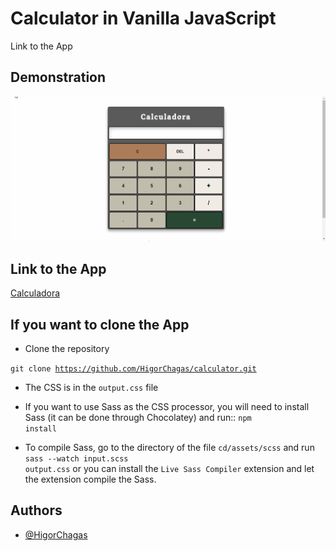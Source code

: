 
# Calculator in Vanilla JavaScript

Link to the App

## Demonstration

![](calculadora.gif)

## Link to the App
[Calculadora](https://calculadora-netlify.netlify.app/)

## If you want to clone the App

- Clone the repository

<code>git clone https://github.com/HigorChagas/calculator.git</code>

- The CSS is in the <code>output.css</code> file

- If you want to use Sass as the CSS processor, you will need to install Sass (it can be done through Chocolatey) and run::
<code>npm install</code>

- To compile Sass, go to the directory of the file <code>cd/assets/scss</code> and run <code>sass --watch input.scss output.css</code> or you can install the <code>Live Sass Compiler</code> extension and let the extension compile the Sass.

## Authors

- [@HigorChagas](https://github.com/HigorChagas)





